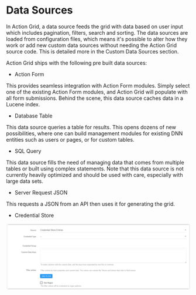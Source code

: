 # Data Sources
In Action Grid, a data source feeds the grid with data based on user input which includes pagination, filters, search and sorting. The data sources are loaded from configuration files, which means it's possible to alter how they work or add new custom data sources without needing the Action Grid source code. This is detailed more in the Custom Data Sources section.

Action Grid ships with the following pre built data sources:

* Action Form

This provides seamless integration with Action Form modules. Simply select one of the existing Action Form modules, and Action Grid will populate with all form submissions. Behind the scene, this data source caches data in a Lucene index.

* Database Table

This data source queries a table for results. This opens dozens of new possibilities, where one can build management modules for existing DNN entities such as users or pages, or for custom tables.

* SQL Query

This data source fills the need of managing data that comes from multiple tables or built using complex statements. Note that this data source is not currently heavily optimized and should be used with care, especially with large data sets.

* Server Request JSON

This requests a JSON from an API then uses it for generating the grid.

* Credential Store

![credential-store](../assets/credential-store.png)